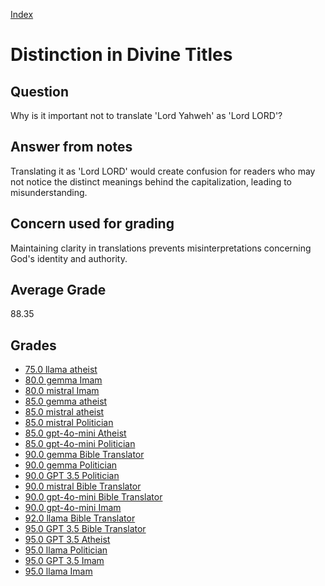
[Index](../../index.md)
# Distinction in Divine Titles
## Question
Why is it important not to translate 'Lord Yahweh' as 'Lord LORD'?

## Answer from notes
Translating it as 'Lord LORD' would create confusion for readers who may not notice the distinct meanings behind the capitalization, leading to misunderstanding.

## Concern used for grading
Maintaining clarity in translations prevents misinterpretations concerning God's identity and authority.

## Average Grade
88.35

## Grades
 * [75.0 llama atheist](../answers/llama_atheist/Distinction_in_Divine_Titles.md)
 * [80.0 gemma Imam](../answers/gemma_Imam/Distinction_in_Divine_Titles.md)
 * [80.0 mistral Imam](../answers/mistral_Imam/Distinction_in_Divine_Titles.md)
 * [85.0 gemma atheist](../answers/gemma_atheist/Distinction_in_Divine_Titles.md)
 * [85.0 mistral atheist](../answers/mistral_atheist/Distinction_in_Divine_Titles.md)
 * [85.0 mistral Politician](../answers/mistral_Politician/Distinction_in_Divine_Titles.md)
 * [85.0 gpt-4o-mini Atheist](../answers/gpt-4o-mini_Atheist/Distinction_in_Divine_Titles.md)
 * [85.0 gpt-4o-mini Politician](../answers/gpt-4o-mini_Politician/Distinction_in_Divine_Titles.md)
 * [90.0 gemma Bible Translator](../answers/gemma_Bible_Translator/Distinction_in_Divine_Titles.md)
 * [90.0 gemma Politician](../answers/gemma_Politician/Distinction_in_Divine_Titles.md)
 * [90.0 GPT 3.5 Politician](../answers/GPT_3.5_Politician/Distinction_in_Divine_Titles.md)
 * [90.0 mistral Bible Translator](../answers/mistral_Bible_Translator/Distinction_in_Divine_Titles.md)
 * [90.0 gpt-4o-mini Bible Translator](../answers/gpt-4o-mini_Bible_Translator/Distinction_in_Divine_Titles.md)
 * [90.0 gpt-4o-mini Imam](../answers/gpt-4o-mini_Imam/Distinction_in_Divine_Titles.md)
 * [92.0 llama Bible Translator](../answers/llama_Bible_Translator/Distinction_in_Divine_Titles.md)
 * [95.0 GPT 3.5 Bible Translator](../answers/GPT_3.5_Bible_Translator/Distinction_in_Divine_Titles.md)
 * [95.0 GPT 3.5 Atheist](../answers/GPT_3.5_Atheist/Distinction_in_Divine_Titles.md)
 * [95.0 llama Politician](../answers/llama_Politician/Distinction_in_Divine_Titles.md)
 * [95.0 GPT 3.5 Imam](../answers/GPT_3.5_Imam/Distinction_in_Divine_Titles.md)
 * [95.0 llama Imam](../answers/llama_Imam/Distinction_in_Divine_Titles.md)
